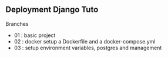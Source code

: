 ## Deployment Django Tuto

Branches

- 01 : basic project
- 02 : docker setup a Dockerfile and a docker-compose.yml
- 03 : setup environment variables, postgres and management